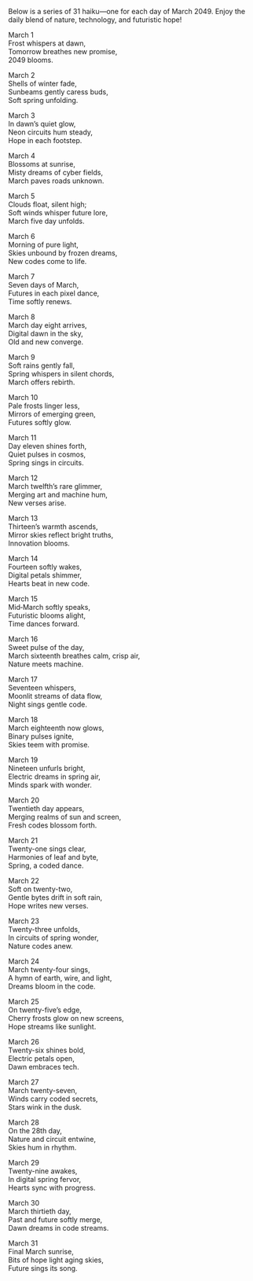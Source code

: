 Below is a series of 31 haiku—one for each day of March 2049. Enjoy the daily blend of nature, technology, and futuristic hope!

March 1  
Frost whispers at dawn,  
Tomorrow breathes new promise,  
2049 blooms.

March 2  
Shells of winter fade,  
Sunbeams gently caress buds,  
Soft spring unfolding.

March 3  
In dawn’s quiet glow,  
Neon circuits hum steady,  
Hope in each footstep.

March 4  
Blossoms at sunrise,  
Misty dreams of cyber fields,  
March paves roads unknown.

March 5  
Clouds float, silent high;  
Soft winds whisper future lore,  
March five day unfolds.

March 6  
Morning of pure light,  
Skies unbound by frozen dreams,  
New codes come to life.

March 7  
Seven days of March,  
Futures in each pixel dance,  
Time softly renews.

March 8  
March day eight arrives,  
Digital dawn in the sky,  
Old and new converge.

March 9  
Soft rains gently fall,  
Spring whispers in silent chords,  
March offers rebirth.

March 10  
Pale frosts linger less,  
Mirrors of emerging green,  
Futures softly glow.

March 11  
Day eleven shines forth,  
Quiet pulses in cosmos,  
Spring sings in circuits.

March 12  
March twelfth’s rare glimmer,  
Merging art and machine hum,  
New verses arise.

March 13  
Thirteen’s warmth ascends,  
Mirror skies reflect bright truths,  
Innovation blooms.

March 14  
Fourteen softly wakes,  
Digital petals shimmer,  
Hearts beat in new code.

March 15  
Mid‐March softly speaks,  
Futuristic blooms alight,  
Time dances forward.

March 16  
Sweet pulse of the day,  
March sixteenth breathes calm, crisp air,  
Nature meets machine.

March 17  
Seventeen whispers,  
Moonlit streams of data flow,  
Night sings gentle code.

March 18  
March eighteenth now glows,  
Binary pulses ignite,  
Skies teem with promise.

March 19  
Nineteen unfurls bright,  
Electric dreams in spring air,  
Minds spark with wonder.

March 20  
Twentieth day appears,  
Merging realms of sun and screen,  
Fresh codes blossom forth.

March 21  
Twenty-one sings clear,  
Harmonies of leaf and byte,  
Spring, a coded dance.

March 22  
Soft on twenty-two,  
Gentle bytes drift in soft rain,  
Hope writes new verses.

March 23  
Twenty-three unfolds,  
In circuits of spring wonder,  
Nature codes anew.

March 24  
March twenty-four sings,  
A hymn of earth, wire, and light,  
Dreams bloom in the code.

March 25  
On twenty-five’s edge,  
Cherry frosts glow on new screens,  
Hope streams like sunlight.

March 26  
Twenty-six shines bold,  
Electric petals open,  
Dawn embraces tech.

March 27  
March twenty-seven,  
Winds carry coded secrets,  
Stars wink in the dusk.

March 28  
On the 28th day,  
Nature and circuit entwine,  
Skies hum in rhythm.

March 29  
Twenty-nine awakes,  
In digital spring fervor,  
Hearts sync with progress.

March 30  
March thirtieth day,  
Past and future softly merge,  
Dawn dreams in code streams.

March 31  
Final March sunrise,  
Bits of hope light aging skies,  
Future sings its song.
